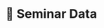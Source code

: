 ---
title: 📜 Seminar Data

# Listing view
view: citation

# Optional banner image (relative to `assets/media/` folder).
banner:
  caption: ''
  image: ''
---